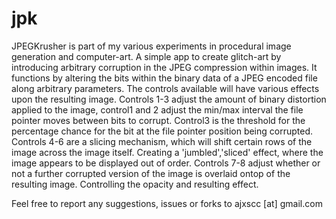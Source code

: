 # jpk
JPEGKrusher is part of my various experiments in procedural image generation and computer-art. A simple app to create glitch-art by introducing arbitrary corruption in the JPEG compression within images. It functions by altering the bits within the binary data of a JPEG encoded file along arbitrary parameters. The controls available will have various effects upon the resulting image.
Controls 1-3 adjust the amount of binary distortion applied to the image, control1 and 2 adjust the min/max interval the file pointer moves between bits to corrupt. Control3 is the threshold for the percentage chance for the bit at the file pointer position being corrupted.
Controls 4-6 are a slicing mechanism, which will shift certain rows of the image across the image itself. Creating a 'jumbled','sliced' effect, where the image appears to be displayed out of order.
Controls 7-8 adjust whether or not a further corrupted version of the image is overlaid ontop of the resulting image. Controlling the opacity and resulting effect.

Feel free to report any suggestions, issues or forks to ajxscc [at] gmail.com
